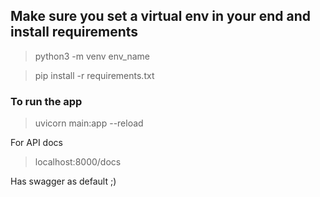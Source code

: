 ## Make sure you set a virtual env in your end and install requirements 

> python3 -m venv env_name

> pip install -r requirements.txt

### To run the app

> uvicorn main:app --reload

For API docs
> localhost:8000/docs

Has swagger as default ;)
